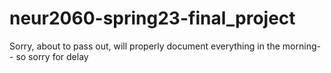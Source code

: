 # neur2060-spring23-final_project

Sorry, about to pass out, will properly document everything in the morning-- so sorry for delay
